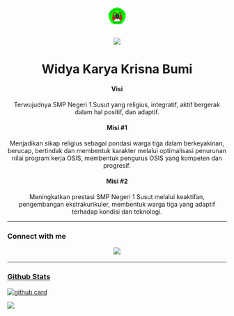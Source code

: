 
<h1 align="center"><img src="https://github.com/osonesu/osonesu/blob/main/1634888339170.png" style="border-radius:5;" width="45px" alt=""><br></h1>
<p align="center">
<a href="https://youtube.com/c/YuzzuKamiyaka"><img align="center" height="auto" src="https://avatars.githubusercontent.com/u/93090124?v=4"/></a>

<h1 align="center">
Widya Karya Krisna Bumi
</h1>
<h4 align="center">
Visi
</h4>
<p align="center">
Terwujudnya SMP Negeri 1 Susut yang religius, integratif, aktif bergerak dalam hal positif, dan adaptif.
</p>

<h4 align="center">
Misi #1
</h4>
<p align="center">
Menjadikan sikap religius sebagai pondasi warga tiga dalam berkeyakinan, berucap, bertindak dan membentuk karakter melalui optimalisasi penurunan nilai program kerja OSIS, membentuk pengurus OSIS yang kompeten dan progresif.
</p>

<h4 align="center">
Misi #2
</h4>
<p align="center">
Meningkatkan prestasi SMP Negeri 1 Susut melalui keaktifan, pengembangan ekstrakurikuler, membentuk warga tiga yang adaptif terhadap kondisi dan teknologi.
</p>



------

### Connect with me 
<p align="center">
  <a href="https://instagram.com/osis_sonesu"><img src="https://img.shields.io/badge/Instagram-E4405F?style=for-the-badge&logo=instagram&logoColor=white"/> 

------
 
### Github Stats 

![github card](https://github-readme-stats.vercel.app/api?username=osonesu&show_icons=true&theme=radical)

![](https://github-profile-summary-cards.vercel.app/api/cards/profile-details?username=osonesu&theme=monokai)
